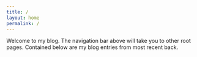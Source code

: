```yaml
---
title: /
layout: home
permalink: /
---
```


Welcome to my blog. The navigation bar above will take you to other root pages. Contained below are my blog entries from most recent back.